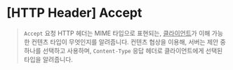 # [HTTP Header] Accept

> `Accept` 요청 HTTP 헤더는 MIME 타입으로 표현되는, <u>클라이언트</u>가 이해 가능한 컨텐츠 타입이 무엇인지를 알려줍니다. 컨텐츠 협상을 이용해, 서버는 제안 중 하나를 선택하고 사용하며, `Content-Type` 응답 헤더로 클라이언트에게 선택된 타입을 알려줍니다. 


